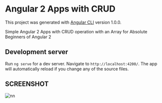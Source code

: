 # Angular 2 Apps with CRUD

This project was generated with [Angular CLI](https://github.com/angular/angular-cli) version 1.0.0.

Simple Angular 2 Apps with CRUD operation with an Array for Absolute Beginners of Angular 2


## Development server

Run `ng serve` for a dev server. Navigate to `http://localhost:4200/`. The app will automatically reload if you change any of the source files.

## SCREENSHOT

![nn](https://user-images.githubusercontent.com/12325386/28497528-49fb4dee-6fbc-11e7-872c-6ad12d56fb84.JPG)

